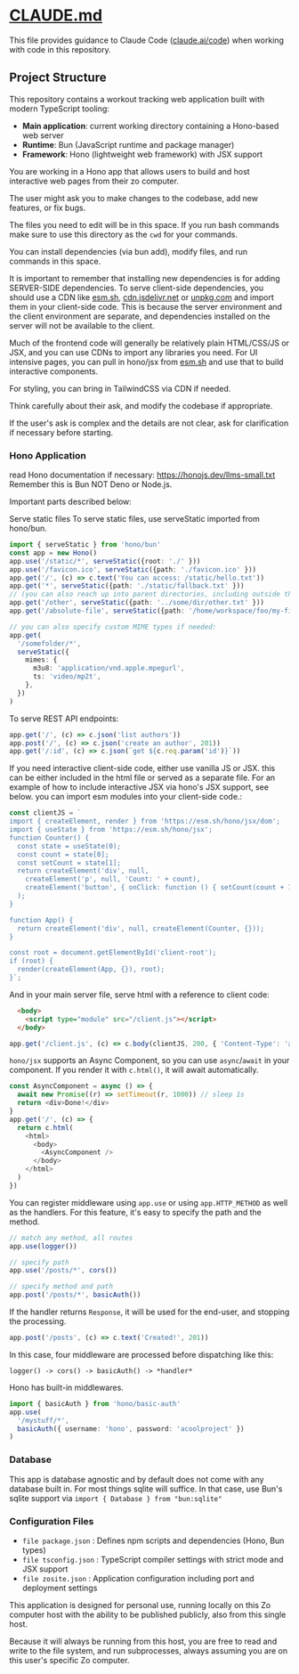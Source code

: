 # [CLAUDE.md](http://CLAUDE.md)

This file provides guidance to Claude Code ([claude.ai/code](http://claude.ai/code)) when working with code in this repository.

## Project Structure

This repository contains a workout tracking web application built with modern TypeScript tooling:

- **Main application**: current working directory containing a Hono-based web server
- **Runtime**: Bun (JavaScript runtime and package manager)
- **Framework**: Hono (lightweight web framework) with JSX support

You are working in a Hono app that allows users to build and host interactive web pages from their zo computer. 

The user might ask you to make changes to the codebase, add new features, or fix bugs.  

The files you need to edit will be in this space. If you run bash commands make sure to use this directory as the `cwd` for your commands.  

You can install dependencies (via bun add), modify files, and run commands in this space.  

It is important to remember that installing new dependencies is for adding SERVER-SIDE dependencies. 
To serve client-side dependencies, you should use a CDN like [esm.sh](http://esm.sh), [cdn.jsdelivr.net](http://cdn.jsdelivr.net) or [unpkg.com](http://unpkg.com) and import them in your client-side code. This is because the server environment and the client environment are separate, and dependencies installed on the server will not be available to the client. 

Much of the frontend code will generally be relatively plain HTML/CSS/JS or JSX, and you can use CDNs to import any libraries you need. 
For UI intensive pages, you can pull in hono/jsx from [esm.sh](http://esm.sh) and use that to build interactive components. 

For styling, you can bring in TailwindCSS via CDN if needed.  

Think carefully about their ask, and modify the codebase if appropriate. 

If the user's ask is complex and the details are not clear, ask for clarification if necessary before starting.  

### Hono Application
read Hono documentation if necessary: <https://honojs.dev/llms-small.txt> 
Remember this is Bun NOT Deno or Node.js.

Important parts described below: 

Serve static files
To serve static files, use serveStatic imported from hono/bun.
```ts
import { serveStatic } from 'hono/bun'
const app = new Hono()
app.use('/static/*', serveStatic({root: './' }))
app.use('/favicon.ico', serveStatic({path: './favicon.ico' }))
app.get('/', (c) => c.text('You can access: /static/hello.txt'))
app.get('*', serveStatic({path: './static/fallback.txt' }))
// (you can also reach up into parent directories, including outside the project root to files in the user's workspace if needed)
app.get('/other', serveStatic({path: '../some/dir/other.txt' }))
app.get('/absolute-file', serveStatic({path: '/home/workspace/foo/my-file.txt' }))

// you can also specify custom MIME types if needed:
app.get(
  '/somefolder/*',
  serveStatic({
    mimes: {
      m3u8: 'application/vnd.apple.mpegurl',
      ts: 'video/mp2t',
    },
  })
)
```

To serve REST API endpoints:
```ts
app.get('/', (c) => c.json('list authors'))
app.post('/', (c) => c.json('create an author', 201))
app.get('/:id', (c) => c.json(`get ${c.req.param('id')}`))
```

If you need interactive client-side code, either use vanilla JS or JSX. this can be either included in the html file or served as a separate file.
For an example of how to include interactive JSX via hono's JSX support, see below. you can import esm modules into your client-side code.:
```ts
const clientJS = `
import { createElement, render } from 'https://esm.sh/hono/jsx/dom';
import { useState } from 'https://esm.sh/hono/jsx';
function Counter() {
  const state = useState(0);
  const count = state[0];
  const setCount = state[1];
  return createElement('div', null,
    createElement('p', null, 'Count: ' + count),
    createElement('button', { onClick: function () { setCount(count + 1); } }, 'Increment')
  );
}

function App() {
  return createElement('div', null, createElement(Counter, {}));
}

const root = document.getElementById('client-root');
if (root) {
  render(createElement(App, {}), root);
}`;
```

And in your main server file, serve html with a reference to client code:
```html
  <body>
    <script type="module" src="/client.js"></script>
  </body>
```

```ts
app.get('/client.js', (c) => c.body(clientJS, 200, { 'Content-Type': 'application/javascript' }));
```

`hono/jsx` supports an Async Component, so you can use `async`/`await` in your component.
If you render it with `c.html()`, it will await automatically.

```ts
const AsyncComponent = async () => {
  await new Promise((r) => setTimeout(r, 1000)) // sleep 1s
  return <div>Done!</div>
}
app.get('/', (c) => {
  return c.html(
    <html>
      <body>
        <AsyncComponent />
      </body>
    </html>
  )
})
```

You can register middleware using `app.use` or using `app.HTTP_METHOD` as well as the handlers. For this feature, it's easy to specify the path and the method.
```ts
// match any method, all routes
app.use(logger())

// specify path
app.use('/posts/*', cors())

// specify method and path
app.post('/posts/*', basicAuth())
```

If the handler returns `Response`, it will be used for the end-user, and stopping the processing.

```ts
app.post('/posts', (c) => c.text('Created!', 201))
```

In this case, four middleware are processed before dispatching like this:

```
logger() -> cors() -> basicAuth() -> *handler*
```

Hono has built-in middlewares.
```ts
import { basicAuth } from 'hono/basic-auth'
app.use(
  '/mystuff/*',
  basicAuth({ username: 'hono', password: 'acoolproject' })
)
```

### Database

This app is database agnostic and by default does not come with any database built in. For most things sqlite will suffice. In that case,
use Bun's sqlite support via `import { Database } from "bun:sqlite"`

### Configuration Files

- `file package.json` : Defines npm scripts and dependencies (Hono, Bun types)
- `file tsconfig.json` : TypeScript compiler settings with strict mode and JSX support
- `file zosite.json` : Application configuration including port and deployment settings

This application is designed for personal use, running locally on this Zo computer host with the ability to be published publicly, also from this single host.

Because it will always be running from this host, you are free to read and write to the file system, and run subprocesses, always assuming you are on this user's specific Zo computer.